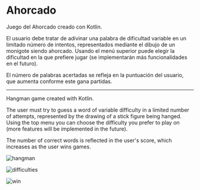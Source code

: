 # Ahorcado

Juego del Ahorcado creado con Kotlin.  

El usuario debe tratar de adivinar una palabra de dificultad variable en un limitado número de intentos, representados mediante el dibujo de un monigote siendo ahorcado. Usando el menú superior puede elegir la dificultad en la que prefiere jugar (se implementarán más funcionalidades en el futuro).

El número de palabras acertadas se refleja en la puntuación del usuario, que aumenta conforme este gana partidas.

----------------------------------------------------------------------------------------------------------------------------------------------------------------

Hangman game created with Kotlin.  

The user must try to guess a word of variable difficulty in a limited number of attempts, represented by the drawing of a stick figure being hanged. Using the top menu you can choose the difficulty you prefer to play on (more features will be implemented in the future). 

The number of correct words is reflected in the user's score, which increases as the user wins games.  


![hangman](https://github.com/ricardobar96/Hangman-Game/assets/73242474/6754bb51-ce7d-42e3-aedf-044dd436bf8b)


![difficulties](https://github.com/ricardobar96/Hangman-Game/assets/73242474/b984e74c-756a-47da-b5bd-5387887b5c97)


![win](https://github.com/ricardobar96/Hangman-Game/assets/73242474/53ec59e5-3a3b-44e2-bf8c-b6b2fa6ef8c1)
